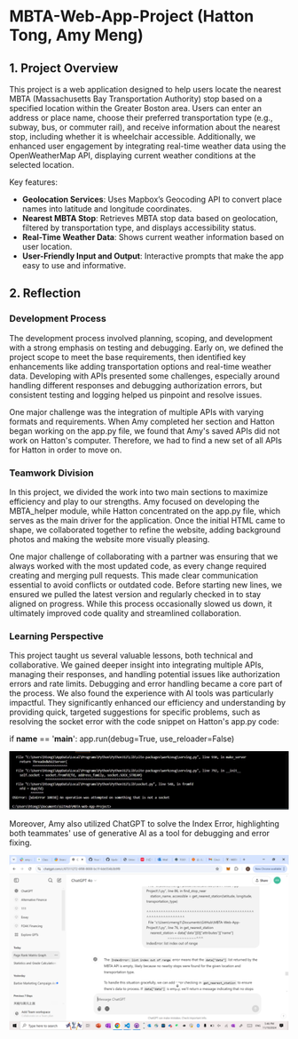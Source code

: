# MBTA-Web-App-Project (Hatton Tong, Amy Meng)

## 1. Project Overview 

This project is a web application designed to help users locate the nearest MBTA (Massachusetts Bay Transportation Authority) stop based on a specified location within the Greater Boston area. Users can enter an address or place name, choose their preferred transportation type (e.g., subway, bus, or commuter rail), and receive information about the nearest stop, including whether it is wheelchair accessible. Additionally, we enhanced user engagement by integrating real-time weather data using the OpenWeatherMap API, displaying current weather conditions at the selected location. 

Key features: 
- **Geolocation Services**: Uses Mapbox’s Geocoding API to convert place names into latitude and longitude coordinates. 
- **Nearest MBTA Stop**: Retrieves MBTA stop data based on geolocation, filtered by transportation type, and displays accessibility status. 
- **Real-Time Weather Data**: Shows current weather information based on user location. 
- **User-Friendly Input and Output**: Interactive prompts that make the app easy to use and informative. 

## 2. Reflection

### Development Process 
The development process involved planning, scoping, and development with a strong emphasis on testing and debugging. Early on, we defined the project scope to meet the base requirements, then identified key enhancements like adding transportation options and real-time weather data. Developing with APIs presented some challenges, especially around handling different responses and debugging authorization errors, but consistent testing and logging helped us pinpoint and resolve issues. 

One major challenge was the integration of multiple APIs with varying formats and requirements. When Amy completed her section and Hatton began working on the app.py file, we found that Amy's saved APIs did not work on Hatton's computer. Therefore, we had to find a new set of all APIs for Hatton in order to move on.

### Teamwork Division
In this project, we divided the work into two main sections to maximize efficiency and play to our strengths. Amy focused on developing the MBTA_helper module, while Hatton concentrated on the app.py file, which serves as the main driver for the application. Once the initial HTML came to shape, we collaborated together to refine the website, adding background photos and making the website more visually pleasing. 

One major challenge of collaborating with a partner was ensuring that we always worked with the most updated code, as every change required creating and merging pull requests. This made clear communication essential to avoid conflicts or outdated code. Before starting new lines, we ensured we pulled the latest version and regularly checked in to stay aligned on progress. While this process occasionally slowed us down, it ultimately improved code quality and streamlined collaboration.

### Learning Perspective
This project taught us several valuable lessons, both technical and collaborative. We gained deeper insight into integrating multiple APIs, managing their responses, and handling potential issues like authorization errors and rate limits. Debugging and error handling became a core part of the process. We also found the experience with AI tools was particularly impactful. They significantly enhanced our efficiency and understanding by providing quick, targeted suggestions for specific problems, such as resolving the socket error with the code snippet on Hatton's app.py code: 

if __name__ == '__main__':
    app.run(debug=True, use_reloader=False)

![Socket Error](Socket%20Error.jpg)

Moreover, Amy also utilized ChatGPT to solve the Index Error, highlighting both teammates' use of generative AI as a tool for debugging and error fixing. 

![Index Error](Index%20Error.png)
